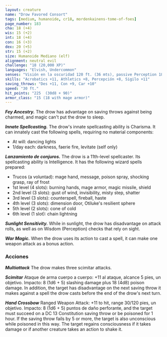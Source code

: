 ```yaml
---
layout: creature
name: "Drow Favored Consort"
tags: [medium, humanoide, cr18, mordenkainens-tome-of-foes]
page_number: 183
cha: 18 (+4)
wis: 15 (+2)
int: 18 (+4)
con: 16 (+3)
dex: 20 (+5)
str: 15 (+2)
size: Humanoide Mediano (elf)
alignment: neutral evil
challenge: "18 (20,000 XP)"
languages: "Elvish, Undercommon"
senses: "Visión en la oscuridad 120 ft. (36 mts), passive Perception 18"
skills: "Acrobatics +11, Athletics +8, Percepción +8, Sigilo +11"
saving_throws: "Des +11, Con +9, Car +10"
speed: "30 ft."
hit_points: "225  (30d8 + 90)"
armor_class: "15 (18 with mage armor)"
---
```


***Fey Ancestry.*** The drow has advantage on saving throws against being charmed, and magic can't put the drow to sleep.

***Innate Spellcasting.*** The drow's innate spellcasting ability is Charisma. It can innately cast the following spells, requiring no material components:
* At will: dancing lights
* 1/day each: darkness, faerie fire, levitate (self only)

***Lanzamiento de conjuros.*** The drow is a 11th-level spellcaster. Its spellcasting ability is Intelligence. It has the following wizard spells prepared:
* Trucos (a voluntad): mage hand, message, poison spray, shocking grasp, ray of frost
* 1st level (4 slots): burning hands, mage armor, magic missile, shield
* 2nd level (3 slots): gust of wind, invisibility, misty step, shatter
* 3rd level (3 slots): counterspell, fireball, haste
* 4th level (3 slots): dimension door, Otiluke's resilient sphere
* 5th level (2 slots): cone of cold
* 6th level (1 slot): chain lightning

***Sunlight Sensitivity.*** While in sunlight, the drow has disadvantage on attack rolls, as well as on Wisdom (Perception) checks that rely on sight.

***War Magic.*** When the drow uses its action to cast a spell, it can make one weapon attack as a bonus action.

### Acciones

***Multiattack*** The drow makes three scimitar attacks.

***Scimitar*** Ataque de arma cuerpo a cuerpo: +11 al ataque, alcance 5 pies, un objetivo. Impacto: 8 (1d6 + 5) slashing damage plus 18 (4d8) poison damage. In addition, the target has disadvantage on the next saving throw it makes against a spell the drow casts before the end of the drow's next turn.

***Hand Crossbow*** Ranged Weapon Attack: +11 to hit, range 30/120 pies, un objetivo. Impacto: 8 (1d6 + 5) puntos de daño perforante, and the target must succeed on a DC 13 Constitution saving throw or be poisoned for 1 hour. If the saving throw fails by 5 or more, the target is also unconscious while poisoned in this way. The target regains consciousness if it takes damage or if another creature takes an action to shake it.